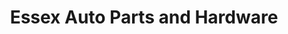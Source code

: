 ---
title: "Essex Auto Parts and Hardware"
url: /hollister/essex-auto-parts-and-hardware/
shop: Einkaufszentrum
---